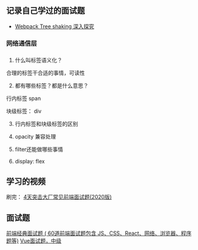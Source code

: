 ## 记录自己学过的面试题



* [Webpack Tree shaking 深入探究](https://juejin.im/post/6844903687412776974)


### 网络通信层



### 



1. 什么叫标签语义化？

合理的标签干合适的事情，可读性

2. 都有哪些标签？都是什么意思？

行内标签 span

块级标签： div

3. 行内标签和块级标签的区别

4. opacity 兼容处理

5. filter还能做哪些事情

6. display: flex








## 学习的视频

刷完： [4天突击大厂常见前端面试题(2020版)](https://www.bilibili.com/video/BV1ek4y1r7GT?p=1)

## 面试题

[前端经典面试题 ( 60道前端面试题包含 JS、CSS、React、网络、浏览器、程序题等)](https://mp.weixin.qq.com/s/RBK318_QiurLqCyaVSFNYg)
[Vue面试题，中级](https://juejin.cn/post/6844903934314676231#heading-18)